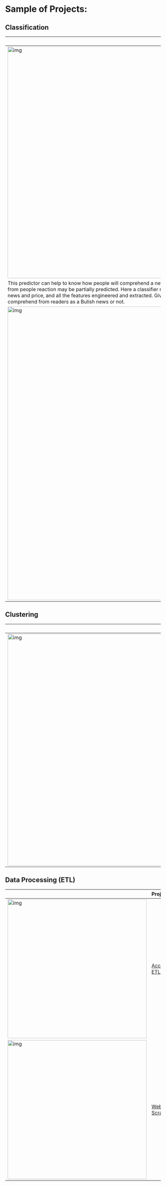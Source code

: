 # Sample of Projects:


## Classification
|   | Project     | Data | Algorithm | Description                       | 
| :-------- | :------- | :-------| :-------- | :-------------------------------- |
| <img src="https://tse4.mm.bing.net/th?id=OIP.zU3UWFU3dREt9TXVHJmwOAHaEK&pid=Api&P=0&h=180" alt="img"  width="750"/> | [Will people comprehend the news as a Bulish or not?](https://github.com/yasi44/Classifier_BulishPredictor_NLPCryptoNews_Prices) | Text and Price| RandomForestClassifier
 | This predictor can help to know how people will comprehend a news, before publishing that news. Thus, a market movement from people reaction may be partially predicted. Here a classifier model, trained on the data created from combination of news and price, and all the features engineered and extracted. Given a news, this classifier determines if a news will be comprehend from readers as a Bulish news or not. |
| <img src="https://learnopencv.com/wp-content/uploads/2019/05/transfer-learning.jpg" alt="img"  width="950"/> | [Transfer Learning on both image and text](https://github.com/yasi44/TransferLearning) | Text and image | - | Get pretrained models (for both image and text) from tensorflow hub and retrain them on a set of data to achieve our business goal. |

## Clustering
|   | Project     | Data | Algorithm | Description                       | 
| :-------- | :------- | :-------| :-------- | :-------------------------------- |
| <img src="https://camo.githubusercontent.com/e822181bbd573e4c90999ba45d4b4fd08054d5830ce5ac29f2670c7a3c3cff76/68747470733a2f2f6d69726f2e6d656469756d2e636f6d2f76322f726573697a653a6669743a3737302f312a4938342d5043492d6b4375536b64377644745f6c75512e706e67" alt="img"  width="750"/> | [Customer Segmentation(Marketing Analytics)](https://github.com/yasi44/Market-Analytics---Customer-Segmentation) | customer's demographics information | KMeans | Here we are going to find different shoping groups based on demographics information(age,income) and shoping score to better understand the target group for marketing campaigns. |

## Data Processing (ETL)
|   | Project     | Data | Tools/Techniques | Description                       | 
| :-------- | :------- | :-------| :-------- | :-------------------------------- |
| <img src="https://tse2.mm.bing.net/th?id=OIP.od8CVSZu83bcqG0Trw8N9QHaEL&pid=Api&P=0&h=180" alt="img"  width="450"/> | [Accelerated ETL](https://github.com/yasi44/PySpark_Snippets) | Price | PySpark on AWS EMR | Here I used PySpark to accelerate the analysis of 1TB Bitcoin coin data(BTCUSD) from Binance stored in AWS S3, using AWS EMR cluster. |
| <img src="https://tse1.mm.bing.net/th?id=OIP.9jVu_87ZtaqGImUshqr-BAHaFe&pid=Api&P=0&h=180" alt="img"  width="450"/> | [Web Scrapper](https://github.com/yasi44/Web-Scrapper) | Text and Numbers | Selenium | Some pieces of my development for customized Web Scrappers. |


